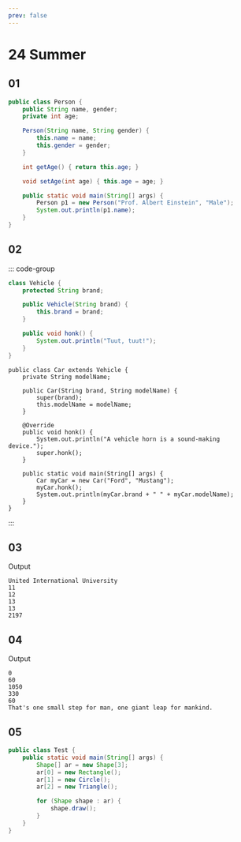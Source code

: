 ```yaml
---
prev: false
---
```


<style scoped>
ol li {
    list-style-type: lower-roman;
}
</style>

# 24 Summer

## 01

```java {5-8,10,12}
public class Person {
	public String name, gender;
	private int age;

	Person(String name, String gender) {
		this.name = name;
		this.gender = gender;
	}

	int getAge() { return this.age; }

	void setAge(int age) { this.age = age; }

	public static void main(String[] args) {
		Person p1 = new Person("Prof. Albert Einstein", "Male");
		System.out.println(p1.name);
	}
}
```


## 02

::: code-group

```java [Vehicle.java]
class Vehicle {
	protected String brand;

	public Vehicle(String brand) {
		this.brand = brand;
	}

	public void honk() {
		System.out.println("Tuut, tuut!");
	}
}
```

```java{4-7,9-13} [Car.java]
public class Car extends Vehicle {
	private String modelName;

	public Car(String brand, String modelName) {
		super(brand);
		this.modelName = modelName;
	}

	@Override
	public void honk() {
		System.out.println("A vehicle horn is a sound-making device.");
		super.honk();
	}

	public static void main(String[] args) {
		Car myCar = new Car("Ford", "Mustang");
		myCar.honk();
		System.out.println(myCar.brand + " " + myCar.modelName);
	}
}
```

:::


## 03

Output
```
United International University
11
12
13
13
2197
```


## 04

Output
```
0
60
1050
330
60
That's one small step for man, one giant leap for mankind.
```


## 05


```java
public class Test {
	public static void main(String[] args) {
		Shape[] ar = new Shape[3];
		ar[0] = new Rectangle();
		ar[1] = new Circle();
		ar[2] = new Triangle();

		for (Shape shape : ar) {
			shape.draw();
		}
	}
}
```

